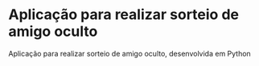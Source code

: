 # Aplicação para realizar sorteio de amigo oculto

Aplicação para realizar sorteio de amigo oculto, desenvolvida em Python
